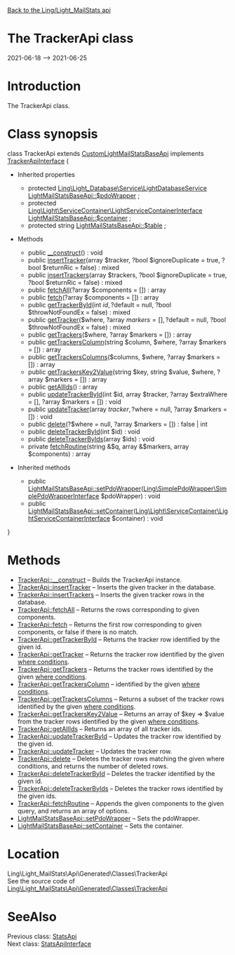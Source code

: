 [Back to the Ling/Light_MailStats api](https://github.com/lingtalfi/Light_MailStats/blob/master/doc/api/Ling/Light_MailStats.md)



The TrackerApi class
================
2021-06-18 --> 2021-06-25






Introduction
============

The TrackerApi class.



Class synopsis
==============


class <span class="pl-k">TrackerApi</span> extends [CustomLightMailStatsBaseApi](https://github.com/lingtalfi/Light_MailStats/blob/master/doc/api/Ling/Light_MailStats/Api/Custom/Classes/CustomLightMailStatsBaseApi.md) implements [TrackerApiInterface](https://github.com/lingtalfi/Light_MailStats/blob/master/doc/api/Ling/Light_MailStats/Api/Generated/Interfaces/TrackerApiInterface.md) {

- Inherited properties
    - protected [Ling\Light_Database\Service\LightDatabaseService](https://github.com/lingtalfi/Light_Database/blob/master/doc/api/Ling/Light_Database/Service/LightDatabaseService.md) [LightMailStatsBaseApi::$pdoWrapper](#property-pdoWrapper) ;
    - protected [Ling\Light\ServiceContainer\LightServiceContainerInterface](https://github.com/lingtalfi/Light/blob/master/doc/api/Ling/Light/ServiceContainer/LightServiceContainerInterface.md) [LightMailStatsBaseApi::$container](#property-container) ;
    - protected string [LightMailStatsBaseApi::$table](#property-table) ;

- Methods
    - public [__construct](https://github.com/lingtalfi/Light_MailStats/blob/master/doc/api/Ling/Light_MailStats/Api/Generated/Classes/TrackerApi/__construct.md)() : void
    - public [insertTracker](https://github.com/lingtalfi/Light_MailStats/blob/master/doc/api/Ling/Light_MailStats/Api/Generated/Classes/TrackerApi/insertTracker.md)(array $tracker, ?bool $ignoreDuplicate = true, ?bool $returnRic = false) : mixed
    - public [insertTrackers](https://github.com/lingtalfi/Light_MailStats/blob/master/doc/api/Ling/Light_MailStats/Api/Generated/Classes/TrackerApi/insertTrackers.md)(array $trackers, ?bool $ignoreDuplicate = true, ?bool $returnRic = false) : mixed
    - public [fetchAll](https://github.com/lingtalfi/Light_MailStats/blob/master/doc/api/Ling/Light_MailStats/Api/Generated/Classes/TrackerApi/fetchAll.md)(?array $components = []) : array
    - public [fetch](https://github.com/lingtalfi/Light_MailStats/blob/master/doc/api/Ling/Light_MailStats/Api/Generated/Classes/TrackerApi/fetch.md)(?array $components = []) : array
    - public [getTrackerById](https://github.com/lingtalfi/Light_MailStats/blob/master/doc/api/Ling/Light_MailStats/Api/Generated/Classes/TrackerApi/getTrackerById.md)(int $id, ?$default = null, ?bool $throwNotFoundEx = false) : mixed
    - public [getTracker](https://github.com/lingtalfi/Light_MailStats/blob/master/doc/api/Ling/Light_MailStats/Api/Generated/Classes/TrackerApi/getTracker.md)($where, ?array $markers = [], ?$default = null, ?bool $throwNotFoundEx = false) : mixed
    - public [getTrackers](https://github.com/lingtalfi/Light_MailStats/blob/master/doc/api/Ling/Light_MailStats/Api/Generated/Classes/TrackerApi/getTrackers.md)($where, ?array $markers = []) : array
    - public [getTrackersColumn](https://github.com/lingtalfi/Light_MailStats/blob/master/doc/api/Ling/Light_MailStats/Api/Generated/Classes/TrackerApi/getTrackersColumn.md)(string $column, $where, ?array $markers = []) : array
    - public [getTrackersColumns](https://github.com/lingtalfi/Light_MailStats/blob/master/doc/api/Ling/Light_MailStats/Api/Generated/Classes/TrackerApi/getTrackersColumns.md)($columns, $where, ?array $markers = []) : array
    - public [getTrackersKey2Value](https://github.com/lingtalfi/Light_MailStats/blob/master/doc/api/Ling/Light_MailStats/Api/Generated/Classes/TrackerApi/getTrackersKey2Value.md)(string $key, string $value, $where, ?array $markers = []) : array
    - public [getAllIds](https://github.com/lingtalfi/Light_MailStats/blob/master/doc/api/Ling/Light_MailStats/Api/Generated/Classes/TrackerApi/getAllIds.md)() : array
    - public [updateTrackerById](https://github.com/lingtalfi/Light_MailStats/blob/master/doc/api/Ling/Light_MailStats/Api/Generated/Classes/TrackerApi/updateTrackerById.md)(int $id, array $tracker, ?array $extraWhere = [], ?array $markers = []) : void
    - public [updateTracker](https://github.com/lingtalfi/Light_MailStats/blob/master/doc/api/Ling/Light_MailStats/Api/Generated/Classes/TrackerApi/updateTracker.md)(array $tracker, ?$where = null, ?array $markers = []) : void
    - public [delete](https://github.com/lingtalfi/Light_MailStats/blob/master/doc/api/Ling/Light_MailStats/Api/Generated/Classes/TrackerApi/delete.md)(?$where = null, ?array $markers = []) : false | int
    - public [deleteTrackerById](https://github.com/lingtalfi/Light_MailStats/blob/master/doc/api/Ling/Light_MailStats/Api/Generated/Classes/TrackerApi/deleteTrackerById.md)(int $id) : void
    - public [deleteTrackerByIds](https://github.com/lingtalfi/Light_MailStats/blob/master/doc/api/Ling/Light_MailStats/Api/Generated/Classes/TrackerApi/deleteTrackerByIds.md)(array $ids) : void
    - private [fetchRoutine](https://github.com/lingtalfi/Light_MailStats/blob/master/doc/api/Ling/Light_MailStats/Api/Generated/Classes/TrackerApi/fetchRoutine.md)(string &$q, array &$markers, array $components) : array

- Inherited methods
    - public [LightMailStatsBaseApi::setPdoWrapper](https://github.com/lingtalfi/Light_MailStats/blob/master/doc/api/Ling/Light_MailStats/Api/Generated/Classes/LightMailStatsBaseApi/setPdoWrapper.md)([Ling\SimplePdoWrapper\SimplePdoWrapperInterface](https://github.com/lingtalfi/SimplePdoWrapper/blob/master/doc/api/Ling/SimplePdoWrapper/SimplePdoWrapperInterface.md) $pdoWrapper) : void
    - public [LightMailStatsBaseApi::setContainer](https://github.com/lingtalfi/Light_MailStats/blob/master/doc/api/Ling/Light_MailStats/Api/Generated/Classes/LightMailStatsBaseApi/setContainer.md)([Ling\Light\ServiceContainer\LightServiceContainerInterface](https://github.com/lingtalfi/Light/blob/master/doc/api/Ling/Light/ServiceContainer/LightServiceContainerInterface.md) $container) : void

}






Methods
==============

- [TrackerApi::__construct](https://github.com/lingtalfi/Light_MailStats/blob/master/doc/api/Ling/Light_MailStats/Api/Generated/Classes/TrackerApi/__construct.md) &ndash; Builds the TrackerApi instance.
- [TrackerApi::insertTracker](https://github.com/lingtalfi/Light_MailStats/blob/master/doc/api/Ling/Light_MailStats/Api/Generated/Classes/TrackerApi/insertTracker.md) &ndash; Inserts the given tracker in the database.
- [TrackerApi::insertTrackers](https://github.com/lingtalfi/Light_MailStats/blob/master/doc/api/Ling/Light_MailStats/Api/Generated/Classes/TrackerApi/insertTrackers.md) &ndash; Inserts the given tracker rows in the database.
- [TrackerApi::fetchAll](https://github.com/lingtalfi/Light_MailStats/blob/master/doc/api/Ling/Light_MailStats/Api/Generated/Classes/TrackerApi/fetchAll.md) &ndash; Returns the rows corresponding to given components.
- [TrackerApi::fetch](https://github.com/lingtalfi/Light_MailStats/blob/master/doc/api/Ling/Light_MailStats/Api/Generated/Classes/TrackerApi/fetch.md) &ndash; Returns the first row corresponding to given components, or false if there is no match.
- [TrackerApi::getTrackerById](https://github.com/lingtalfi/Light_MailStats/blob/master/doc/api/Ling/Light_MailStats/Api/Generated/Classes/TrackerApi/getTrackerById.md) &ndash; Returns the tracker row identified by the given id.
- [TrackerApi::getTracker](https://github.com/lingtalfi/Light_MailStats/blob/master/doc/api/Ling/Light_MailStats/Api/Generated/Classes/TrackerApi/getTracker.md) &ndash; Returns the tracker row identified by the given [where conditions](https://github.com/lingtalfi/SimplePdoWrapper#the-where-conditions).
- [TrackerApi::getTrackers](https://github.com/lingtalfi/Light_MailStats/blob/master/doc/api/Ling/Light_MailStats/Api/Generated/Classes/TrackerApi/getTrackers.md) &ndash; Returns the tracker rows identified by the given [where conditions](https://github.com/lingtalfi/SimplePdoWrapper#the-where-conditions).
- [TrackerApi::getTrackersColumn](https://github.com/lingtalfi/Light_MailStats/blob/master/doc/api/Ling/Light_MailStats/Api/Generated/Classes/TrackerApi/getTrackersColumn.md) &ndash; identified by the given [where conditions](https://github.com/lingtalfi/SimplePdoWrapper#the-where-conditions).
- [TrackerApi::getTrackersColumns](https://github.com/lingtalfi/Light_MailStats/blob/master/doc/api/Ling/Light_MailStats/Api/Generated/Classes/TrackerApi/getTrackersColumns.md) &ndash; Returns a subset of the tracker rows identified by the given [where conditions](https://github.com/lingtalfi/SimplePdoWrapper#the-where-conditions).
- [TrackerApi::getTrackersKey2Value](https://github.com/lingtalfi/Light_MailStats/blob/master/doc/api/Ling/Light_MailStats/Api/Generated/Classes/TrackerApi/getTrackersKey2Value.md) &ndash; Returns an array of $key => $value from the tracker rows identified by the given [where conditions](https://github.com/lingtalfi/SimplePdoWrapper#the-where-conditions).
- [TrackerApi::getAllIds](https://github.com/lingtalfi/Light_MailStats/blob/master/doc/api/Ling/Light_MailStats/Api/Generated/Classes/TrackerApi/getAllIds.md) &ndash; Returns an array of all tracker ids.
- [TrackerApi::updateTrackerById](https://github.com/lingtalfi/Light_MailStats/blob/master/doc/api/Ling/Light_MailStats/Api/Generated/Classes/TrackerApi/updateTrackerById.md) &ndash; Updates the tracker row identified by the given id.
- [TrackerApi::updateTracker](https://github.com/lingtalfi/Light_MailStats/blob/master/doc/api/Ling/Light_MailStats/Api/Generated/Classes/TrackerApi/updateTracker.md) &ndash; Updates the tracker row.
- [TrackerApi::delete](https://github.com/lingtalfi/Light_MailStats/blob/master/doc/api/Ling/Light_MailStats/Api/Generated/Classes/TrackerApi/delete.md) &ndash; Deletes the tracker rows matching the given where conditions, and returns the number of deleted rows.
- [TrackerApi::deleteTrackerById](https://github.com/lingtalfi/Light_MailStats/blob/master/doc/api/Ling/Light_MailStats/Api/Generated/Classes/TrackerApi/deleteTrackerById.md) &ndash; Deletes the tracker identified by the given id.
- [TrackerApi::deleteTrackerByIds](https://github.com/lingtalfi/Light_MailStats/blob/master/doc/api/Ling/Light_MailStats/Api/Generated/Classes/TrackerApi/deleteTrackerByIds.md) &ndash; Deletes the tracker rows identified by the given ids.
- [TrackerApi::fetchRoutine](https://github.com/lingtalfi/Light_MailStats/blob/master/doc/api/Ling/Light_MailStats/Api/Generated/Classes/TrackerApi/fetchRoutine.md) &ndash; Appends the given components to the given query, and returns an array of options.
- [LightMailStatsBaseApi::setPdoWrapper](https://github.com/lingtalfi/Light_MailStats/blob/master/doc/api/Ling/Light_MailStats/Api/Generated/Classes/LightMailStatsBaseApi/setPdoWrapper.md) &ndash; Sets the pdoWrapper.
- [LightMailStatsBaseApi::setContainer](https://github.com/lingtalfi/Light_MailStats/blob/master/doc/api/Ling/Light_MailStats/Api/Generated/Classes/LightMailStatsBaseApi/setContainer.md) &ndash; Sets the container.





Location
=============
Ling\Light_MailStats\Api\Generated\Classes\TrackerApi<br>
See the source code of [Ling\Light_MailStats\Api\Generated\Classes\TrackerApi](https://github.com/lingtalfi/Light_MailStats/blob/master/Api/Generated/Classes/TrackerApi.php)



SeeAlso
==============
Previous class: [StatsApi](https://github.com/lingtalfi/Light_MailStats/blob/master/doc/api/Ling/Light_MailStats/Api/Generated/Classes/StatsApi.md)<br>Next class: [StatsApiInterface](https://github.com/lingtalfi/Light_MailStats/blob/master/doc/api/Ling/Light_MailStats/Api/Generated/Interfaces/StatsApiInterface.md)<br>
